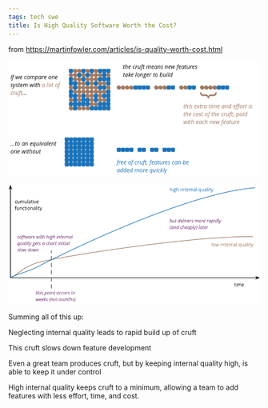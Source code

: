 ```yaml
---
tags: tech swe
title: Is High Quality Software Worth the Cost?
---
```


from <https://martinfowler.com/articles/is-quality-worth-cost.html>

![](/static/img/cruft-impact.png)

![](/static/img/high-quality-goes-further.png)



Summing all of this up:

Neglecting internal quality leads to rapid build up of cruft

This cruft slows down feature development

Even a great team produces cruft, but by keeping internal quality high, is able to keep it under control

High internal quality keeps cruft to a minimum, allowing a team to add features with less effort, time, and cost.